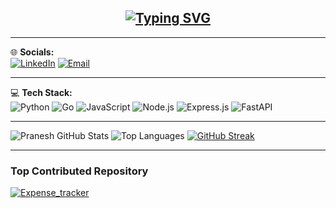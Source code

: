 <h2 align="center">
  <a href="https://github.com/Pranesh-alt">
    <img src="https://readme-typing-svg.demolab.com?font=Fira+Code&weight=900&size=40&pause=1000&color=F75C7E&center=true&vCenter=true&width=600&lines=PRANESH" alt="Typing SVG" />
  </a>
</h2>


---

🌐 **Socials:**   
[![LinkedIn](https://img.shields.io/badge/LinkedIn-0077B5.svg?&style=for-the-badge&logo=linkedin&logoColor=white)](https://www.linkedin.com/in/pranesh-r-0886b5308/)
[![Email](https://img.shields.io/badge/Email-D14836?style=for-the-badge&logo=gmail&logoColor=white)](mailto:praneshtaker@gmail.com)

---
💻 **Tech Stack:**  
![Python](https://img.shields.io/badge/Python-3670A0?style=for-the-badge&logo=python&logoColor=white)
![Go](https://img.shields.io/badge/Go-00ADD8?style=for-the-badge&logo=go&logoColor=white)
![JavaScript](https://img.shields.io/badge/JavaScript-F7DF1E?style=for-the-badge&logo=javascript&logoColor=black)
![Node.js](https://img.shields.io/badge/Node.js-339933?style=for-the-badge&logo=node.js&logoColor=white)
![Express.js](https://img.shields.io/badge/Express.js-000000?style=for-the-badge&logo=express&logoColor=white)
![FastAPI](https://img.shields.io/badge/FastAPI-009688?style=for-the-badge&logo=fastapi&logoColor=white)

---

![Pranesh GitHub Stats](https://github-readme-stats.vercel.app/api?username=Pranesh-alt&theme=radical&show_icons=true&include_all_commits=true&count_private=true&disable_animations=false&hide_title=false&line_height=26&rank_icon=github&custom_title=📈+Pranesh's+Developer+Stats&cache_bust=20250716)
![Top Languages](https://github-readme-stats.vercel.app/api/top-langs/?username=Pranesh-alt&layout=compact&langs_count=10&theme=radical&card_width=320&hide_progress=false&cache_bust=20250716)
[![GitHub Streak](https://github-readme-streak-stats.herokuapp.com?user=Pranesh-alt&theme=radical&mode=daily&hide_border=false&ring=F75C7E&fire=F75C7E&sideNums=FFB6C1&sideLabels=FFB6C1&dates=FFFFFF&date_format=j%20M%5B%2C%20Y%5D&currStreakLabel=FFDD00&border=DD2727&stroke=000000&cache_bust=20250716)](https://git.io/streak-stats)



---

### Top Contributed Repository

[![Expense_tracker](https://github-readme-stats.vercel.app/api/pin/?username=Pranesh-alt&repo=Expense_tracker&theme=radical)](https://github.com/Pranesh-alt/Expense_tracker)
